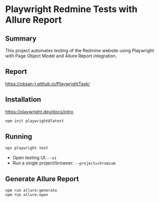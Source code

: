 # Playwright Redmine Tests with Allure Report

## Summary
This project automates testing of the Redmine website using Playwright with Page Object Model and Allure Report integration.

## Report
https://oksan-l.github.io/PlaywrightTask/


## Installation

https://playwright.dev/docs/intro

```bash
npm init playwright@latest
```

## Running

```bash
npx playwright test
```
* Open testing UI: ```--ui```
* Run a single project/browser: ```--project=chromium```

## Generate Allure Report
```
npm run allure:generate
npm run allure:open
```